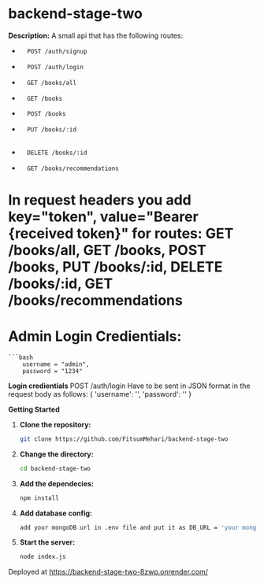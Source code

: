 # backend-stage-two

**Description:**
A small api that has the following routes: 
- ```bash
    POST /auth/signup

- ```bash
    POST /auth/login

- ```bash
    GET /books/all

- ```bash
    GET /books

- ```bash
    POST /books

- ```bash
    PUT /books/:id
    
- ```bash
    DELETE /books/:id

- ```bash
    GET /books/recommendations


# In request headers you add key="token", value="Bearer {received token}" for routes: GET /books/all, GET /books, POST /books, PUT /books/:id, DELETE /books/:id, GET /books/recommendations

# Admin Login Credientials:
    ```bash 
        username = "admin",
        password = "1234"



**Login credientials**
 POST /auth/login
    Have to be sent in JSON format in the request body as follows: 
    {
        'username': '',
        'password': ''
    }

**Getting Started**
1. **Clone the repository:**
   ```bash
   git clone https://github.com/FitsumMehari/backend-stage-two

2. **Change the directory:**
    ```bash
    cd backend-stage-two

3. **Add the dependecies:**
    ```bash
    npm install

4. **Add database config:**
    ```bash
    add your mongoDB url in .env file and put it as DB_URL = 'your mongodb url'

5. **Start the server:**
    ```bash
    node index.js


Deployed at https://backend-stage-two-8zwp.onrender.com/